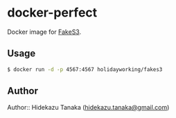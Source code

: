 # docker-perfect

Docker image for [FakeS3](https://github.com/jubos/fake-s3).

## Usage

```bash
$ docker run -d -p 4567:4567 holidayworking/fakes3
```

## Author

Author:: Hidekazu Tanaka (<hidekazu.tanaka@gmail.com>)
